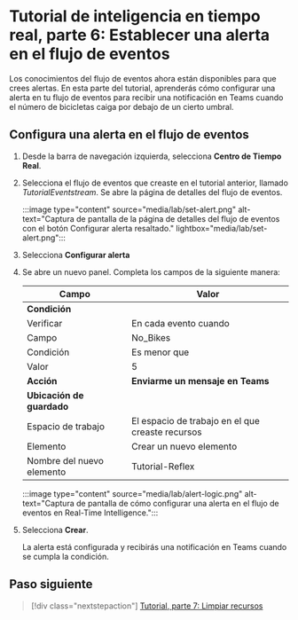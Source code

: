 # Tutorial de inteligencia en tiempo real, parte 6: Establecer una alerta en el flujo de eventos

Los conocimientos del flujo de eventos ahora están disponibles para que crees alertas. En esta parte del tutorial, aprenderás cómo configurar una alerta en tu flujo de eventos para recibir una notificación en Teams cuando el número de bicicletas caiga por debajo de un cierto umbral.

## Configura una alerta en el flujo de eventos

1. Desde la barra de navegación izquierda, selecciona **Centro de Tiempo Real**.
2. Selecciona el flujo de eventos que creaste en el tutorial anterior, llamado *TutorialEventstream*. Se abre la página de detalles del flujo de eventos.

    :::image type="content" source="media/lab/set-alert.png" alt-text="Captura de pantalla de la página de detalles del flujo de eventos con el botón Configurar alerta resaltado." lightbox="media/lab/set-alert.png":::

3. Selecciona **Configurar alerta**
4. Se abre un nuevo panel. Completa los campos de la siguiente manera:

    | Campo | Valor |
    | --- | --- |
    | **Condición** |  |
    | Verificar | En cada evento cuando |
    | Campo | No_Bikes |
    | Condición | Es menor que |
    | Valor | 5 |
    | **Acción** | **Enviarme un mensaje en Teams**
    | **Ubicación de guardado** | |
    | Espacio de trabajo | El espacio de trabajo en el que creaste recursos|
    | Elemento | Crear un nuevo elemento |
    | Nombre del nuevo elemento | Tutorial-Reflex |

    :::image type="content" source="media/lab/alert-logic.png" alt-text="Captura de pantalla de cómo configurar una alerta en el flujo de eventos en Real-Time Intelligence.":::

5. Selecciona **Crear**.

    La alerta está configurada y recibirás una notificación en Teams cuando se cumpla la condición.

## Paso siguiente

> [!div class="nextstepaction"]
> [Tutorial, parte 7: Limpiar recursos](tutorial-7-limpiar-recursos.md)
